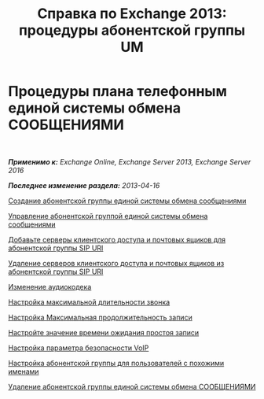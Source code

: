 ﻿---
title: 'Справка по Exchange 2013: процедуры абонентской группы UM'
TOCTitle: Процедуры плана телефонным единой системы обмена СООБЩЕНИЯМИ
ms:assetid: 1bda77c8-c4e2-4ae0-a001-76ae029bf843
ms:mtpsurl: https://technet.microsoft.com/ru-ru/library/JJ822152(v=EXCHG.150)
ms:contentKeyID: 50556345
ms.date: 05/22/2018
mtps_version: v=EXCHG.150
ms.translationtype: MT
---

# Процедуры плана телефонным единой системы обмена СООБЩЕНИЯМИ

 

_**Применимо к:** Exchange Online, Exchange Server 2013, Exchange Server 2016_

_**Последнее изменение раздела:** 2013-04-16_

[Создание абонентской группы единой системы обмена сообщениями](create-a-um-dial-plan-exchange-2013-help.md)

[Управление абонентской группой единой системы обмена сообщениями](manage-a-um-dial-plan-exchange-2013-help.md)

[Добавьте серверы клиентского доступа и почтовых ящиков для абонентской группы SIP URI](add-mailbox-and-client-access-servers-to-a-sip-uri-dial-plan-exchange-2013-help.md)

[Удаление серверов клиентского доступа и почтовых ящиков из абонентской группы SIP URI](remove-mailbox-and-client-access-servers-from-a-sip-uri-dial-plan-exchange-2013-help.md)

[Изменение аудиокодека](change-the-audio-codec-exchange-2013-help.md)

[Настройка максимальной длительности звонка](configure-the-maximum-call-duration-exchange-2013-help.md)

[Настройка Максимальная продолжительность записи](configure-the-maximum-recording-duration-exchange-2013-help.md)

[Настройте значение времени ожидания простоя записи](configure-the-recording-idle-time-out-value-exchange-2013-help.md)

[Настройка параметра безопасности VoIP](configure-the-voip-security-setting-exchange-2013-help.md)

[Настройка абонентской группы для пользователей с похожими именами](configure-a-dial-plan-for-users-who-have-similar-names-exchange-2013-help.md)

[Удаление абонентской группы единой системы обмена СООБЩЕНИЯМИ](delete-a-um-dial-plan-exchange-2013-help.md)

